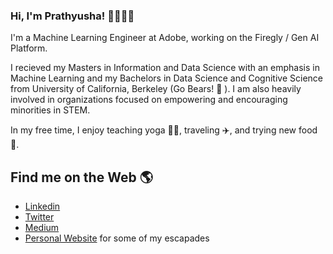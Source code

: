 ### Hi, I'm Prathyusha! 👋👩🏻‍💻

I'm a Machine Learning Engineer at Adobe, working on the Firegly / Gen AI Platform. 

I recieved my Masters in Information and Data Science with an emphasis in Machine Learning and my Bachelors in Data Science and Cognitive Science from University of California, Berkeley (Go Bears! :bear: ). I am also heavily involved in organizations focused on empowering and encouraging minorities in STEM. 

In my free time, I enjoy teaching yoga 🧘🏻, traveling ✈️, and trying new food 🥘.

## Find me on the Web 🌎

- <a href="https://www.linkedin.com/in/pcharagondla/">Linkedin</a>
- <a href="https://twitter.com/pcharagondla">Twitter</a>
- <a href="https://medium.com/@pcharagondla">Medium</a>
- <a href="https://prathyushasai.github.io/">Personal Website</a> for some of my escapades

<!--
**prathyushasai/prathyushasai** is a ✨ _special_ ✨ repository because its `README.md` (this file) appears on your GitHub profile.

Here are some ideas to get you started:

- 🔭 I’m currently working on ...
- 🌱 I’m currently learning ...
- 👯 I’m looking to collaborate on ...
- 🤔 I’m looking for help with ...
- 💬 Ask me about ...
- 📫 How to reach me: ...
- 😄 Pronouns: ...
- ⚡ Fun fact: ...
-->
